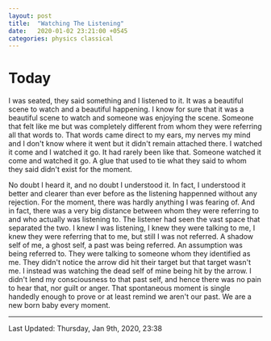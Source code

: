 ```yaml
---
layout: post
title:  "Watching The Listening"
date:   2020-01-02 23:21:00 +0545
categories: physics classical
---
```

<script type="text/javascript" async
  src="https://cdnjs.cloudflare.com/ajax/libs/mathjax/2.7.5/MathJax.js?config=TeX-MML-AM_CHTML">
</script>

# Today

I was seated, they said something and I listened to it. It was a beautiful scene to watch and a beautiful happening. I know for sure that it was a beautiful scene to watch and someone was enjoying the scene. Someone that felt like me but was completely different from whom they were referring all that words to. That words came direct to my ears, my nerves my mind and I don't know where it went but it didn't remain attached there. I watched it come and I watched it go. It had rarely been like that. Someone watched it come and watched it go. A glue that used to tie what they said to whom they said didn't exist for the moment.

No doubt I heard it, and no doubt I understood it. In fact, I understood it better and clearer than ever before as the listening happenned without any rejection. For the moment, there was hardly anything I was fearing of. And in fact, there was a very big distance between whom they were referring to and who actually was listening to. The listener had seen the vast space that separated the two. I knew I was listening, I knew they were talking to me, I knew they were referring that to me, but still I was not referred. A shadow self of me, a ghost self, a past was being referred. An assumption was being referred to. They were talking to someone whom they identified as me. They didn't notice the arrow did hit their target but that target wasn't me. I instead was watching the dead self of mine being hit by the arrow. I didn't lend my consciousness to that past self, and hence there was no pain to hear that, nor guilt or anger. That spontaneous moment is single handedly enough to prove or at least remind we aren't our past. We are a new born baby every moment.

----------
Last Updated: Thursday, Jan 9th, 2020, 23:38